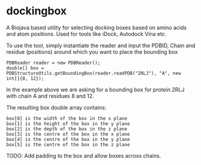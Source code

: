 dockingbox
==========

A Biojava based utility for selecting docking boxes based on amino acids and atom positions. Used for tools like iDock, Autodock Vina etc.


To use the tool, simply instantiate the reader and input the PDBID, Chain and residue (positions) around which you want to place the bounding box

```
PDBReader reader = new PDBReader();
double[] box = PDBStructureUtils.getBoundingBox(reader.readPDB("2RLJ"), "A", new int[]{8, 12});
```
In the example above we are asking for a bounding box for protein 2RLJ with chain A and residues 8 and 12.

The resulting box double array contains:

```
box[0] is the width of the box in the x plane
box[1] is the height of the box in the y plane
box[2] is the depth of the box in the z plane
box[3] is the centre of the box in the x plane
box[4] is the centre of the box in the y plane
box[5] is the centre of the box in the z plane
```

TODO: Add padding to the box and allow boxes across chains.
